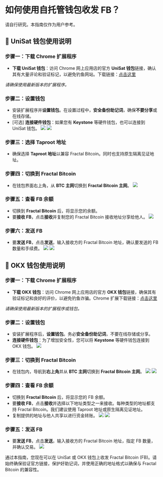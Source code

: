 # 如何使用自托管钱包收发 FB？

请自行研究。本指南仅作为用户参考。

## 🔸 UniSat 钱包使用说明

### 步骤一：下载 Chrome 扩展程序

* **下载 UniSat 钱包**：访问 Chrome 网上应用店的官方 **UniSat 钱包**链接，确认其有大量评论和验证标记，以避免钓鱼网站。下载链接：[点击这里](https://unisat.io/download)

*请确保使用最新版本的扩展程序。*

### 步骤二：设置钱包

* 安装扩展程序并**设置钱包**。在设置过程中，**安全备份助记词**，确保**不要分享**或在线存储。
* [可选] **连接硬件钱包**：如果您有 **Keystone** 等硬件钱包，也可以连接到 UniSat 钱包。
![](/fractalbitcoin/fractal-03.png)
![](/fractalbitcoin/fractal-04.webp)

### 步骤三：选择 Taproot 地址

* 确保选择 **Taproot 地址**以兼容 Fractal Bitcoin。同时也支持原生隔离见证地址。

### 步骤四：切换到 Fractal Bitcoin

* 在钱包界面右上角，从 **BTC 主网**切换到 **Fractal Bitcoin 主网**。
![](/fractalbitcoin/fractal-05.png)

### 步骤五：查看 FB 余额

* 切换到 **Fractal Bitcoin** 后，将显示您的余额。
* 要**接收 FB**，点击**接收**并复制您的 Fractal Bitcoin 接收地址分享给他人。
![](/fractalbitcoin/fractal-06.jfif)

### 步骤六：发送 FB

* 要**发送 FB**，点击**发送**，输入接收方的 Fractal Bitcoin 地址，确认要发送的 FB 数量和手续费。
![](/fractalbitcoin/fractal-07.jfif)
![](/fractalbitcoin/fractal-08.jfif)

## 🔸 OKX 钱包使用说明

### 步骤一：下载 Chrome 扩展程序

* **下载 OKX 钱包**：访问 Chrome 网上应用店的官方 **OKX 钱包**链接，确保其有验证标记和良好的评价，以避免钓鱼诈骗。Chrome 扩展下载链接：[点击这里](https://unisat.io/download)

*请确保使用最新版本的扩展程序或钱包。*

### 步骤二：设置钱包

* 安装扩展程序后，**设置钱包**。务必**安全备份助记词**，不要在线存储或分享。
* **连接硬件钱包**：为了增加安全性，您可以将 **Keystone** 等硬件钱包连接到 OKX 钱包。
![](/fractalbitcoin/fractal-09.png)

### 步骤三：切换到 Fractal Bitcoin

* 在钱包内，导航到**右上角**并从 **BTC 主网**切换到 **Fractal Bitcoin 主网**。
![](/fractalbitcoin/fractal-10.png)
![](/fractalbitcoin/fractal-11.png)

### 步骤四：查看 FB 余额

* 切换到 **Fractal Bitcoin** 后，将显示您的 FB 余额。
* 要**接收 FB**，点击**接收**并选择以下地址类型之一来接收。每种类型的地址都支持 Fractal Bitcoin。我们建议使用 Taproot 地址或原生隔离见证地址。
* 复制提供的地址与他人共享以进行资金转账。
![](/fractalbitcoin/fractal-12.jfif)
![](/fractalbitcoin/fractal-13.jfif)

### 步骤五：发送 FB

* 要**发送 FB**，点击**发送**，输入接收方的 Fractal Bitcoin 地址，指定 FB 数量，并确认交易。
![](/fractalbitcoin/fractal-14.jfif)

通过本指南，您现在可以在 UniSat 或 OKX 钱包上收发 Fractal Bitcoin (FB)。请始终确保验证官方链接，保护好助记词，并使用正确的地址格式以确保与 Fractal Bitcoin 的兼容性。 